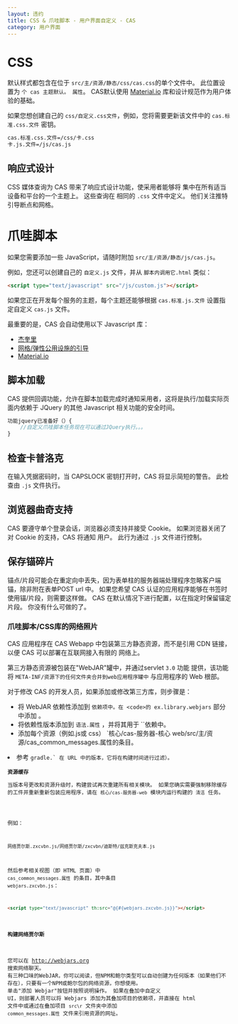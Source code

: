 ```yaml
---
layout: 违约
title: CSS & 爪哇脚本 - 用户界面自定义 - CAS
category: 用户界面
---
```


# CSS

默认样式都包含在位于 `src/主/资源/静态/css/cas.css`的单个文件中。 此位置设置为 `个 cas 主题默认。 属性`。 CAS默认使用 [Material.io](https://material.io/) 库和设计规范作为用户体验的基础。

如果您想创建自己的 `css/自定义.css文件`，例如，您将需要更新该文件中的 `cas.标准.css.文件` 密钥。

```bash
cas.标准.css.文件=/css/卡.css
卡.js.文件=/js/cas.js
```

## 响应式设计

CSS 媒体查询为 CAS 带来了响应式设计功能，使采用者能够将 集中在所有适当设备和平台的一个主题上。 这些查询在 相同的 `.css` 文件中定义。 他们关注推特引导断点和网格。

# 爪哇脚本

如果您需要添加一些 JavaScript，请随时附加 `src/主/资源/静态/js/cas.js`。

例如，您还可以创建自己的 `自定义.js` 文件，并从 `脚本内调用它.html` 类似：

```html
<script type="text/javascript" src="/js/custom.js"></script>
```

如果您正在开发每个服务的主题，每个主题还能够根据 `cas.标准.js.文件` 设置指定自定义 `cas.js` 文件。

最重要的是，CAS 会自动使用以下 Javascript 库：

* [杰奎里](https://jquery.com/)
* [网格/弹性公用设施的引导](https://getbootstrap.com/docs/4.5/getting-started/contents/#css-files)
* [Material.io](https://material.io/)

## 脚本加载

CAS 提供回调功能，允许在脚本加载完成时通知采用者，这将是执行/加载实际页面内依赖于 JQuery 的其他 Javascript 相关功能的安全时间。

```javascript
功能jquery已准备好（）{
    //自定义爪哇脚本任务现在可以通过JQuery执行。。。
}
```

## 检查卡普洛克

在输入凭据密码时，当 CAPSLOCK 密钥打开时，CAS 将显示简短的警告。 此检查由 `.js` 文件执行。

## 浏览器曲奇支持

CAS 要遵守单个登录会话，浏览器必须支持并接受 Cookie。 如果浏览器关闭了对 Cookie 的支持，CAS 将通知 用户。 此行为通过 `.js` 文件进行控制。

## 保存锚碎片

锚点/片段可能会在重定向中丢失，因为表单柱的服务器端处理程序忽略客户端锚，除非附在表单POST url 中。 如果您希望 CAS 认证的应用程序能够在书签时使用锚/片段，则需要这样做。 CAS 在默认情况下进行配置，以在指定时保留锚定片段。 你没有什么可做的了。

### 爪哇脚本/CSS库的网络照片

CAS 应用程序在 CAS Webapp 中包装第三方静态资源，而不是引用 CDN 链接，以便 CAS 可以部署在互联网接入有限的 网络上。

第三方静态资源被包装在"WebJAR"罐中，并通过servlet `3.0` 功能 提供，该功能将 `META-INF/资源下的任何文件夹合并到web应用程序罐中` 与应用程序的 Web 根部。

对于修改 CAS 的开发人员，如果添加或修改第三方库，则步骤是：

- 将 WebJAR 依赖性添加到 `依赖项中。在 <code>的 ex.library.webjars` 部分中添加</code> 。
- 将依赖性版本添加到 `语法.属性` ，并将其用于 ``依赖中。
- 添加每个资源（例如.js或 css）</code> `核心/cas-服务器-核心 web/src/主/资源/cas_common_messages.属性的条目。</li>
<li>参考 <code>gradle.` 在 URL 中的版本，它将在构建时间进行过滤）。

<div class="alert alert-info"><strong>资源缓存</strong><p>当版本号更改和资源升级时，构建尝试再次重建所有相关模块。 如果您确实需要强制移除缓存的工件并重新重新包装应用程序，请在 <code>核心/cas-服务器-web</code> 模块内运行构建的 <code>清洁</code> 任务。</p></div>

例如：

```properties
网络贾尔斯.zxcvbn.js/网络贾尔斯/zxcvbn/迪斯特/兹克斯克夫本.js
```

然后参考相关视图（即 HTML 页面）中 `cas_common_messages.属性` 的条目，其中条目 `webjars.zxcvbn.js`：

```html
<script type="text/javascript" th:src="@{#{webjars.zxcvbn.js}}"></script>
```

#### 构建网络贾尔斯

您可以在 http://webjars.org 搜索网络聊天。 有三种口味的WebJAR，你可以阅读，但NPM和鲍尔类型可以自动创建为任何版本（如果他们不存在），只要有一个NPM或鲍尔包的网络资源，你想使用。 单击"添加 Webjar"按钮并按照说明操作。 如果在叠加中自定义 UI，则部署人员可以将 Webjars 添加为其叠加项目的依赖项，并直接在 html 文件中或通过在叠加项目 `src\r` 文件夹中添加 `common_messages.属性` 文件来引用资源的网址。
